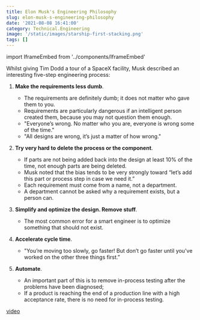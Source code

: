 ```yaml
---
title: Elon Musk's Engineering Philosophy
slug: elon-musk-s-engineering-philosophy
date: '2021-08-08 16:41:00'
category: Technical.Engineering
image: '/static/images/starship-first-stacking.png'
tags: []
---
```


import IframeEmbed from '../components/IframeEmbed'

Whilst giving Tim Dodd a tour of a SpaceX facility, Musk described an interesting five-step
engineering process:

1.  **Make the requirements less dumb**.

    - The requirements are definitely dumb; it does not matter who gave them to you.
    - Requirements are particularly dangerous if an intelligent person created them, because you may
      not question them enough.
    - "Everyone’s wrong. No matter who you are, everyone is wrong some of the time."
    - "All designs are wrong, it’s just a matter of how wrong."

1.  **Try very hard to delete the process or the component**.

    - If parts are not being added back into the design at least 10% of the time, not enough parts
      are being deleted.
    - Musk noted that the bias tends to be very strongly toward “let’s add this part or process step
      in case we need it.”
    - Each requirement must come from a name, not a department.
    - A department cannot be asked why a requirement exists, but a person can.

1.  **Simplify and optimize the design. Remove stuff**.

    - The most common error for a smart engineer is to optimize something that should not exist.

1.  **Accelerate cycle time**.

    - "You’re moving too slowly, go faster! But don’t go faster until you've worked on the other
      three things first.”

1.  **Automate**.

    - An important part of this is to remove in-process testing after the problems have been
      diagnosed;
    - If a product is reaching the end of a production line with a high acceptance rate, there is no
      need for in-process testing.

<IframeEmbed src='https://youtube.com/embed/t705r8ICkRw' />

[video](https://storage.googleapis.com/assets.johnmathews.is/movies/Starbase-Factory-Tour-with-Elon-Musk-Part-1.mp4)
